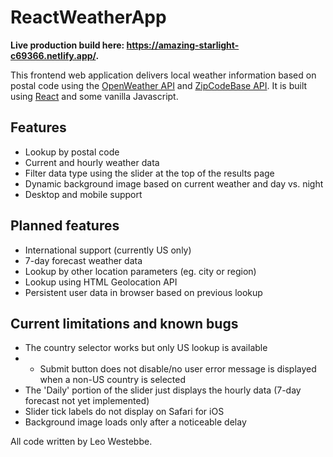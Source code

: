 # ReactWeatherApp

**Live production build here: https://amazing-starlight-c69366.netlify.app/.**

This frontend web application delivers local weather information based on postal code using the [OpenWeather API](https://openweathermap.org/) and [ZipCodeBase API](https://zipcodebase.com/). It is built using [React](https://reactjs.org/) and some vanilla Javascript.


## Features
- Lookup by postal code
- Current and hourly weather data
- Filter data type using the slider at the top of the results page
- Dynamic background image based on current weather and day vs. night
- Desktop and mobile support

## Planned features
- International support (currently US only)
- 7-day forecast weather data
- Lookup by other location parameters (eg. city or region)
- Lookup using HTML Geolocation API
- Persistent user data in browser based on previous lookup

## Current limitations and known bugs
- The country selector works but only US lookup is available
- - Submit button does not disable/no user error message is displayed when a non-US country is selected
- The 'Daily' portion of the slider just displays the hourly data (7-day forecast not yet implemented)
- Slider tick labels do not display on Safari for iOS
- Background image loads only after a noticeable delay

All code written by Leo Westebbe.
